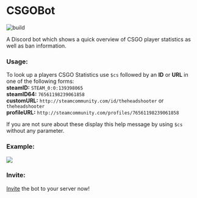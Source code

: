 # CSGOBot

![build](https://github.com/jfoerste/CSGOBot/actions/workflows/deploy.yml/badge.svg)

A Discord bot which shows a quick overview of CSGO player statistics as well as ban information.

### Usage: 

To look up a players CSGO Statistics use `$cs` followed by an **ID** or **URL** in one of the following forms:<br>
**steamID:** `STEAM_0:0:139398065`<br>
**steamID64:** `76561198239061858`<br>
**customURL:** `http://steamcommunity.com/id/theheadshooter` or `theheadshooter`<br>
**profileURL:** `http://steamcommunity.com/profiles/76561198239061858`<br>

If you are not sure about these display this help message by using `$cs` without any parameter.
### Example: 

![](https://i.jfoe.de/s2FS)

### Invite:

[Invite](https://discord.com/oauth2/authorize?client_id=822756531296010240&scope=bot&permissions=85056) the bot to your server now!
